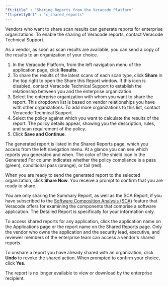 ```yaml
---
"ft:title" : "Sharing Reports from the Veracode Platform"
"ft:prettyUrl" : "c_shared_reports"
---
```

Vendors who want to share scan results can generate reports for enterprise organizations. To enable the sharing of Veracode reports, contact Veracode Technical Support.

As a vendor, as soon as scan results are available, you can send a copy of the results to an organization of your choice.

1.  In the Veracode Platform, from the left navigation menu of the application page, click **Results**.
2.  To share the results of the latest scans of each scan type, click **Share** in the top right to open the Share this Report window. If this icon is disabled, contact Veracode Technical Support to establish the relationship between you and the enterprise organization.
3.  Select the enterprise organization with whom you want to share the report. This dropdown list is based on vendor relationships you have with other organizations. To add more organizations to this list, contact Veracode Technical Support.
4.  Select the policy against which you want to calculate the results of the report. The policy details appear, showing you the description, rules, and scan requirement of the policy.
5.  Click **Save and Continue**.

The generated report is listed in the Shared Reports page, which you access from the left navigation menu. At a glance you can see which reports you generated and when. The color of the shield icon in the Generated For column indicates whether the policy compliance is a pass \(green\), conditional pass \(orange\), or fail \(red\).

When you are ready to send the generated report to the selected organization, click **Share Now**. You receive a prompt to confirm that you are ready to share.

You are only sharing the Summary Report, as well as the SCA Report, if you have subscribed to the [Software Composition Analysis \(SCA\)](https://docs.veracode.com/r/c_about_SCA) feature that Veracode offers for examining the components that comprise a software application. The Detailed Report is specifically for your information only.

To access shared reports for any application, click the application name on the Applications page or the report name on the Shared Reports page. Only the vendor who owns the application and the security lead, executive, and reviewer members of the enterprise team can access a vendor's shared reports.

To unshare a report you have already shared with an organization, click **Undo** to revoke the shared action. When prompted to confirm your choice, click **Yes**.

The report is no longer available to view or download by the enterprise recipient.

